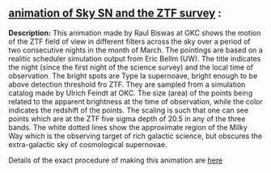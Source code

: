 
## [animation of Sky SN and the ZTF survey](./two_nights_march.mp4) :

__Description:__ This animation made by Raul Biswas at OKC shows the motion of the ZTF field of view in different filters across the sky over a period of two consecutive nights in the month of March. The pointings are  based on a realitic scheduler simulation output from Eric Bellm (UW). The title indicates the night (since the first night of the science survey)  and the local time of observation. The bright spots are Type Ia supernoave, bright enough to be above detection threshold fro ZTF. They are sampled from a simulation catalog made by Ulrich Feindt at OKC. The size (area) of the points being related to the apparent brightness at the time of observation, while the color indicates the redshift of the points. The scaling is such that one can see points which are at the ZTF five sigma depth of 20.5 in any of the three bands. The white dotted lines show the approximate region of the Milky Way which is the observing target of rich galactic science, but obscures the extra-galactic sky of cosmological supernovae.

Details of the exact procedure of making this animation are [here](./animation_making_details.md)
